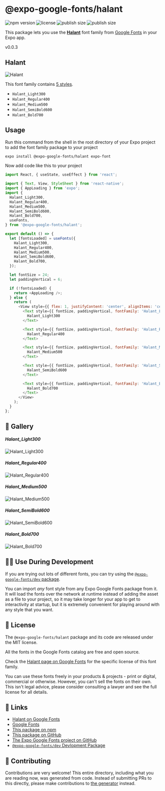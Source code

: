 # @expo-google-fonts/halant

![npm version](https://flat.badgen.net/npm/v/@expo-google-fonts/halant)
![license](https://flat.badgen.net/github/license/expo/google-fonts)
![publish size](https://flat.badgen.net/packagephobia/install/@expo-google-fonts/halant)
![publish size](https://flat.badgen.net/packagephobia/publish/@expo-google-fonts/halant)

This package lets you use the [**Halant**](https://fonts.google.com/specimen/Halant) font family from [Google Fonts](https://fonts.google.com/) in your Expo app.

v0.0.3

## Halant

![Halant](./font-family.png)

This font family contains [5 styles](#-gallery).

- `Halant_Light300`
- `Halant_Regular400`
- `Halant_Medium500`
- `Halant_SemiBold600`
- `Halant_Bold700`

## Usage

Run this command from the shell in the root directory of your Expo project to add the font family package to your project
```sh
expo install @expo-google-fonts/halant expo-font
```

Now add code like this to your project
```js
import React, { useState, useEffect } from 'react';

import { Text, View, StyleSheet } from 'react-native';
import { AppLoading } from 'expo';
import {
  Halant_Light300,
  Halant_Regular400,
  Halant_Medium500,
  Halant_SemiBold600,
  Halant_Bold700,
  useFonts,
} from '@expo-google-fonts/halant';

export default () => {
  let [fontsLoaded] = useFonts({
    Halant_Light300,
    Halant_Regular400,
    Halant_Medium500,
    Halant_SemiBold600,
    Halant_Bold700,
  });

  let fontSize = 24;
  let paddingVertical = 6;

  if (!fontsLoaded) {
    return <AppLoading />;
  } else {
    return (
      <View style={{ flex: 1, justifyContent: 'center', alignItems: 'center' }}>
        <Text style={{ fontSize, paddingVertical, fontFamily: 'Halant_Light300' }}>
          Halant_Light300
        </Text>

        <Text style={{ fontSize, paddingVertical, fontFamily: 'Halant_Regular400' }}>
          Halant_Regular400
        </Text>

        <Text style={{ fontSize, paddingVertical, fontFamily: 'Halant_Medium500' }}>
          Halant_Medium500
        </Text>

        <Text style={{ fontSize, paddingVertical, fontFamily: 'Halant_SemiBold600' }}>
          Halant_SemiBold600
        </Text>

        <Text style={{ fontSize, paddingVertical, fontFamily: 'Halant_Bold700' }}>
          Halant_Bold700
        </Text>
      </View>
    );
  }
};

```

## 🔡 Gallery

##### Halant_Light300
![Halant_Light300](./efbf1567d1ee285b609cc33198f6bf85b75ffc137871c0c74b770bda82fe5f96.ttf.png)

##### Halant_Regular400
![Halant_Regular400](./d2becc2fc9d31bd06f7378b501b26b4eb057167cc3722297588a277f45b05fba.ttf.png)

##### Halant_Medium500
![Halant_Medium500](./e6e6c9b73832eb91900f4298ec5c6b73e8d537163220299fa6213b8d702b9f37.ttf.png)

##### Halant_SemiBold600
![Halant_SemiBold600](./c38923af0ef17edd914dfb2737891b725cd1cc9dfc36bd72ba413213e99839a3.ttf.png)

##### Halant_Bold700
![Halant_Bold700](./4d09a5ce42fc23e8619b6c817a9bc5522bc64ede74b5a75d99fe2815244ca6a8.ttf.png)


## 👩‍💻 Use During Development

If you are trying out lots of different fonts, you can try using the [`@expo-google-fonts/dev` package](https://github.com/expo/google-fonts/tree/master/font-packages/dev#readme).

You can import *any* font style from any Expo Google Fonts package from it. It will load the fonts
over the network at runtime instead of adding the asset as a file to your project, so it may take longer
for your app to get to interactivity at startup, but it is extremely convenient
for playing around with any style that you want.

## 📖 License

The `@expo-google-fonts/halant` package and its code are released under the MIT license.

All the fonts in the Google Fonts catalog are free and open source.

Check the [Halant page on Google Fonts](https://fonts.google.com/specimen/Halant) for the specific license of this font family.

You can use these fonts freely in your products & projects - print or digital, commercial or otherwise. However, you can't sell the fonts on their own. This isn't legal advice, please consider consulting a lawyer and see the full license for all details.

## 🔗 Links

- [Halant on Google Fonts](https://fonts.google.com/specimen/Halant)
- [Google Fonts](https://fonts.google.com/)
- [This package on npm](https://www.npmjs.com/package/@expo-google-fonts/halant)
- [This package on GitHub](https://github.com/expo/google-fonts/tree/master/font-packages/halant)
- [The Expo Google Fonts project on GitHub](https://github.com/expo/google-fonts)
- [`@expo-google-fonts/dev` Devlopment Package](https://github.com/expo/google-fonts/tree/master/font-packages/dev)


## 🤝 Contributing

Contributions are very welcome! This entire directory, including what you are reading now, was generated from code. Instead of submitting PRs to this directly, please make contributions to [the generator](https://github.com/expo/google-fonts/tree/master/packages/generator) instead.
